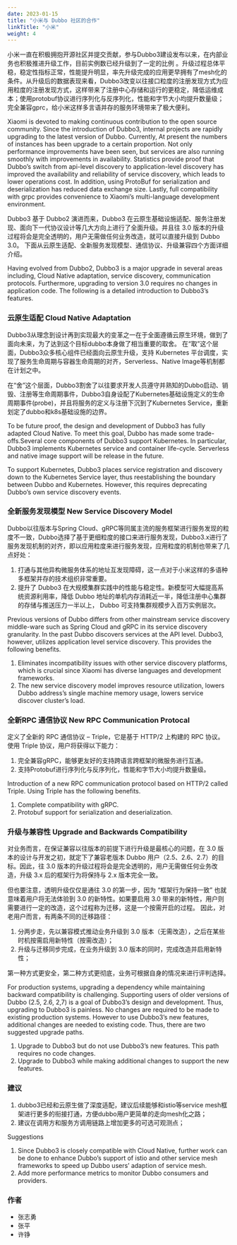 ```yaml
---
date: 2023-01-15
title: "小米与 Dubbo 社区的合作"
linkTitle: "小米"
weight: 4
---
```


小米一直在积极拥抱开源社区并提交贡献，参与Dubbo3建设发布以来，在内部业务也积极推进升级工作，目前实例数已经升级到了一定的比例 。升级过程总体平稳，稳定性指标正常，性能提升明显，率先升级完成的应用更早拥有了mesh化的条件。从升级后的数据表现来看，Dubbo3改变以往接口粒度的注册发现方式为应用粒度的注册发现方式，这样带来了注册中心存储和运行的更稳定，降低运维成本；使用protobuf协议进行序列化与反序列化，性能和字节大小均提升数量级；完全兼容gprc，给小米这样多言语并存的服务环境带来了极大便利。

Xiaomi is devoted to making continuous contribution to the open source community. Since the introduction of Dubbo3,  internal projects are rapidly upgrading to the latest version of Dubbo. Currently, At present the numbers of instances has been upgrade to a certain proportion. Not only performance improvements have been seen, but services are also running smoothly with improvements in availability. Statistics provide proof that Dubbo’s switch from api-level discovery to application-level discovery has improved the availability and reliability of service discovery, which leads to lower operations cost. In addition, using ProtoBuf for serialization and deserialization has reduced data exchange size. Lastly, full compatibility with grpc provides convenience to Xiaomi’s multi-language development environment.

Dubbo3 基于 Dubbo2 演进而来，Dubbo3 在云原生基础设施适配、服务注册发现、面向下一代协议设计等几大方向上进行了全面升级。并且往 3.0 版本的升级过程将会是完全透明的，用户无需做任何业务改造，就可以直接升级到 Dubbo 3.0。
下面从云原生适配、全新服务发现模型、通信协议、升级兼容四个方面详细介绍。

Having evolved from Dubbo2, Dubbo3 is a major upgrade in several areas including, Cloud Native adaptation, service discovery, communication protocols. Furthermore, upgrading to version 3.0 requires no changes in application code. The following is a detailed introduction to Dubbo3’s features.

### 云原生适配  Cloud Native Adaptation
Dubbo3从理念到设计再到实现最大的变革之一在于全面遵循云原生环境，做到了面向未来，为了达到这个目标dubbo本身做了相当重要的取舍。
在“取”这个层面，Dubbo3众多核心组件已经面向云原生升级，支持 Kubernetes 平台调度，实现了服务生命周期与容器生命周期的对齐，Serverless、Native Image等机制都在计划之中。

在“舍”这个层面，Dubbo3割舍了以往要求开发人员遵守并熟知的Dubbo启动、销毁、注册等生命周期事件，Dubbo3自身设配了Kubernetes基础设施定义的生命周期事件(probe)，并且将服务的定义与注册下沉到了Kubernetes Service，重新划定了dubbo和k8s基础设施的边界。

To be future proof, the design and development of Dubbo3 has fully adapted Cloud Native. To meet this goal, Dubbo has made some trade-offs.Several core components of Dubbo3 support Kubernetes. In particular, Dubbo3 implements Kubernetes service and container life-cycle. Serverless and native image support will be release in the future.

To support Kubernetes, Dubbo3 places service registration and discovery down to the Kubernetes Service layer, thus reestablishing the boundary between Dubbo and Kubernetes. However, this requires deprecating Dubbo’s own service discovery events.

### 全新服务发现模型  New Service Discovery Model
Dubbo以往版本与Spring Cloud、gRPC等同属主流的服务框架进行服务发现的粒度不一致，Dubbo选择了基于更细粒度的接口来进行服务发现，Dubbo3.x进行了服务发现机制的对齐，即以应用粒度来进行服务发现，应用粒度的机制也带来了几点好处：

1. 打通与其他异构微服务体系的地址互发现障碍，这一点对于小米这样的多语种多框架并存的技术组织非常重要。
2. 提升了 Dubbo3 在大规模集群实践中的性能与稳定性。新模型可大幅提高系统资源利用率，降低 Dubbo 地址的单机内存消耗近一半，降低注册中心集群的存储与推送压力一半以上， Dubbo 可支持集群规模步入百万实例层次。

Previous versions of Dubbo differs from other mainstream service discovery middle-ware such as Spring Cloud and gRPC in its service discovery granularity. In the past Dubbo discovers services at the API level. Dubbo3, however, utilizes application level service discovery. This provides the following benefits.

1. Eliminates incompatibility issues with other service discovery platforms, which is crucial since Xiaomi has diverse languages and development frameworks.
2. The new service discovery model improves resource utilization, lowers Dubbo address’s single machine memory usage, lowers service discover cluster’s load.

### 全新RPC 通信协议  New RPC Communication Protocal
定义了全新的 RPC 通信协议 – Triple，它是基于 HTTP/2 上构建的 RPC 协议。 使用 Triple 协议，用户将获得以下能力：

1. 完全兼容gRPC，能够更友好的支持跨语言跨框架的微服务进行互通。
2. 支持Protobuf进行序列化与反序列化，性能和字节大小均提升数量级。

Introduction of a new RPC communication protocol based on HTTP/2 called Triple. Using Triple has the following benefits.

1. Complete compatibility with gRPC.
2. Protobuf support for serialization and deserialization.

### 升级与兼容性  Upgrade and Backwards Compatibility
对业务而言，在保证兼容以往版本的前提下进行升级是最核心的问题，在 3.0 版本的设计与开发之初，就定下了兼容老版本 Dubbo 用户（2.5、2.6、2.7）的目标。因此，往 3.0 版本的升级过程将会是完全透明的，用户无需做任何业务改造，升级 3.x 后的框架行为将保持与 2.x 版本完全一致。

但也要注意，透明升级仅仅是通往 3.0 的第一步，因为 “框架行为保持一致” 也就意味着用户将无法体验到 3.0 的新特性。如果要启用 3.0 带来的新特性，用户则需要进行一定的改造，这个过程称为迁移，这是一个按需开启的过程。
因此，对老用户而言，有两条不同的迁移路径：

1. 分两步走，先以兼容模式推动业务升级到 3.0 版本（无需改造），之后在某些时机按需启用新特性（按需改造）；
2. 升级与迁移同步完成，在业务升级到 3.0 版本的同时，完成改造并启用新特性；

第一种方式更安全，第二种方式更彻底，业务可根据自身的情况来进行评判选择。

For production systems, upgrading a dependency while maintaining backward compatibility is challenging. Supporting users of older versions of Dubbo (2.5, 2.6, 2,7) is a goal of Dubbo3’s design and development. Thus, upgrading to Dubbo3 is painless. No changes are required to be made to existing production systems. However to use Dubbo3’s new features, additional changes are needed to existing code. Thus, there are two suggested upgrade paths.

1. Upgrade to Dubbo3 but do not use Dubbo3’s new features. This path requires no code changes.
2. Upgrade to Dubbo3 while making additional changes to support the new features.

### 建议
1. dubbo3已经和云原生做了深度适配，建议后续能够和istio等service mesh框架进行更多的衔接打通，方便dubbo用户更简单的走向mesh化之路；
2. 建议在调用方和服务方调用链路上增加更多的可选可观测点；

Suggestions
1. Since Dubbo3 is closely compatible with Cloud Native, further work can be done to enhance Dubbo’s support of istio and other service mesh frameworks to speed up Dubbo users’ adaption of service mesh.
2. Add more performance metrics to monitor Dubbo consumers and providers.

### 作者
* 张志勇
* 张平
* 许铮

